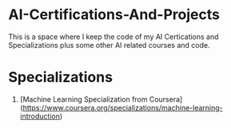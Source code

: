 # AI-Certifications-And-Projects

This is a space where I keep the code of my AI Certications and Specializations plus some other AI related courses and code.

# Specializations

1. [Machine Learning Specialization from Coursera] (https://www.coursera.org/specializations/machine-learning-introduction)
